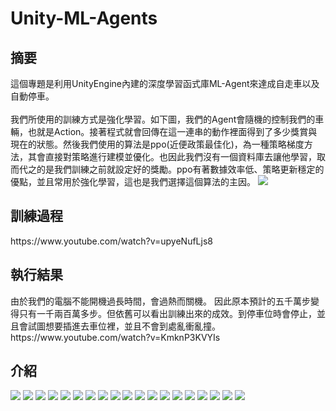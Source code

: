 # Unity-ML-Agents
<h2>摘要</h2>
這個專題是利用UnityEngine內建的深度學習函式庫ML-Agent來達成自走車以及自動停車。<br><br>
我們所使用的訓練方式是強化學習。如下圖，我們的Agent會隨機的控制我們的車輛，也就是Action。接著程式就會回傳在這一連串的動作裡面得到了多少獎賞與現在的狀態。然後我們使用的算法是ppo(近便政策最佳化)，為一種策略梯度方法，其會直接對策略進行建模並優化。也因此我們沒有一個資料庫去讓他學習，取而代之的是我們訓練之前就設定好的獎勵。ppo有著數據效率低、策略更新穩定的優點，並且常用於強化學習，這也是我們選擇這個算法的主因。
<img src="https://github.com/LeeMoofon0222/Unity-ML-Agents/blob/main/ReadMe_Picture/Pic1.png?raw=true">
<h2>訓練過程</h2>
https://www.youtube.com/watch?v=upyeNufLjs8
<h2>執行結果</h2>
由於我們的電腦不能開機過長時間，會過熱而關機。
因此原本預計的五千萬步變得只有一千兩百萬多步。但依舊可以看出訓練出來的成效。到停車位時會停止，並且會試圖想要插進去車位裡，並且不會到處亂衝亂撞。<br>
https://www.youtube.com/watch?v=KmknP3KVYIs
<h2>介紹</h2>
<img src="https://github.com/LeeMoofon0222/Unity-ML-Agents/blob/main/ReadMe_Picture/Pic2.png?raw=true">
<img src="https://github.com/LeeMoofon0222/Unity-ML-Agents/blob/main/ReadMe_Picture/Pic3.png?raw=true">
<img src="https://github.com/LeeMoofon0222/Unity-ML-Agents/blob/main/ReadMe_Picture/Pic4.png?raw=true">
<img src="https://github.com/LeeMoofon0222/Unity-ML-Agents/blob/main/ReadMe_Picture/Pic5.png?raw=true">
<img src="https://github.com/LeeMoofon0222/Unity-ML-Agents/blob/main/ReadMe_Picture/Pic6.png?raw=true">
<img src="https://github.com/LeeMoofon0222/Unity-ML-Agents/blob/main/ReadMe_Picture/Pic7.png?raw=true">
<img src="https://github.com/LeeMoofon0222/Unity-ML-Agents/blob/main/ReadMe_Picture/Pic8.png?raw=true">
<img src="https://github.com/LeeMoofon0222/Unity-ML-Agents/blob/main/ReadMe_Picture/Pic9.png?raw=true">
<img src="https://github.com/LeeMoofon0222/Unity-ML-Agents/blob/main/ReadMe_Picture/Pic10.png?raw=true">
<img src="https://github.com/LeeMoofon0222/Unity-ML-Agents/blob/main/ReadMe_Picture/Pic11.png?raw=true">
<img src="https://github.com/LeeMoofon0222/Unity-ML-Agents/blob/main/ReadMe_Picture/Pic12.png?raw=true">
<img src="https://github.com/LeeMoofon0222/Unity-ML-Agents/blob/main/ReadMe_Picture/Pic13.png?raw=true">
<img src="https://github.com/LeeMoofon0222/Unity-ML-Agents/blob/main/ReadMe_Picture/Pic14.png?raw=true">
<img src="https://github.com/LeeMoofon0222/Unity-ML-Agents/blob/main/ReadMe_Picture/Pic15.png?raw=true">
<img src="https://github.com/LeeMoofon0222/Unity-ML-Agents/blob/main/ReadMe_Picture/Pic16.png?raw=true">
<img src="https://github.com/LeeMoofon0222/Unity-ML-Agents/blob/main/ReadMe_Picture/Pic17.png?raw=true">
<img src="https://github.com/LeeMoofon0222/Unity-ML-Agents/blob/main/ReadMe_Picture/Pic18.png?raw=true">
<img src="https://github.com/LeeMoofon0222/Unity-ML-Agents/blob/main/ReadMe_Picture/Pic19.png?raw=true">
<img src="https://github.com/LeeMoofon0222/Unity-ML-Agents/blob/main/ReadMe_Picture/Pic20.png?raw=true">

